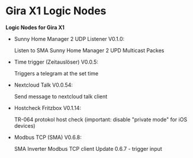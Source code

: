 # Gira X1 Logic Nodes

**Logic Nodes for Gira X1**

- Sunny Home Manager 2 UDP Listener V0.1.0:
  
  Listen to SMA Sunny Home Manager 2 UPD Multicast Packes  

  
- Time trigger (Zeitauslöser) V0.0.5: 
  
  Triggers a telegram at the set time
  
     
- Nextcloud Talk V0.0.54:
  
  Send message to nextcloud talk client 
  
  
  
- Hostcheck Fritzbox V0.1.14:
  
  TR-064 protokol host check (important: disable "private mode" for iOS devices)
  
 
- Modbus TCP (SMA) V0.6.8:
  
  SMA Inverter Modbus TCP client
  Update 0.6.7 - trigger input 
  



